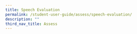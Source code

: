```yaml
---
title: Speech Evaluation
permalink: /student-user-guide/assess/speech-evaluation/
description: ""
third_nav_title: Assess
---
```

